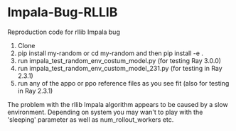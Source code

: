 # Impala-Bug-RLLIB

Reproduction code for rllib Impala bug

1. Clone
2. pip install my-random or cd my-random and then pip install -e .
3. run impala_test_random_env_costum_model.py (for testing Ray 3.0.0)
4. run impala_test_random_env_custom_model_231.py (for testing in Ray 2.3.1)
5. run any of the appo or ppo reference files as you see fit (also for testing in Ray 2.3.1)

The problem with the rllib Impala algorithm appears to be caused by a slow environment. 
Depending on system you may wan't to play with the 'sleeping' parameter as well as num_rollout_workers etc.
